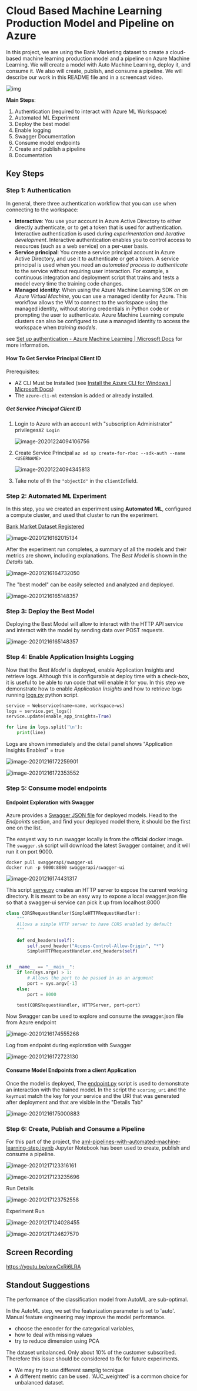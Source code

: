 
# Cloud Based Machine Learning Production Model and Pipeline on Azure

In this project, we are using the Bank Marketing dataset to create a cloud-based machine learning production model and a pipeline on Azure Machine Learning. We will create a model with Auto Machine Learning, deploy it, and consume it. We also will  create, publish, and consume a pipeline. We will describe our work in this README file and in a screencast video.

 

![img](media/step-diagram.png)

**Main Steps**:

1. Authentication (required to interact with Azure ML Workspace)
2. Automated ML Experiment
3. Deploy the best model
4. Enable logging
5. Swagger Documentation
6. Consume model endpoints
7. Create and publish a pipeline
8. Documentation

## Key Steps

### Step 1: Authentication

In general, there three authentication workflow that you can use when connecting to the workspace:

- **Interactive**: You use your account in Azure Active Directory to either directly authenticate, or to get a token that is used for authentication. Interactive authentication is used during *experimentation and iterative development*. Interactive authentication enables you to control access to resources (such as a web service) on a per-user basis.
- **Service principal**: You create a service principal account in Azure Active Directory, and use it to authenticate or get a token. A service principal is used when you need an *automated process to authenticate* to the service without requiring user interaction. For example, a continuous integration and deployment script that trains and tests a model every time the training code changes.
- **Managed identity**: When using the Azure Machine Learning SDK *on an Azure Virtual Machine*, you can use a managed identity for Azure. This workflow allows the VM to connect to the workspace using the managed identity, without storing credentials in Python code or prompting the user to authenticate. Azure Machine Learning compute clusters can also be configured to use a managed identity to access the workspace when *training models*.

see [Set up authentication - Azure Machine Learning | Microsoft Docs](https://docs.microsoft.com/en-us/azure/machine-learning/how-to-setup-authentication) for more information.

#### How To Get Service Principal Client ID

Prerequisites:

- AZ CLI Must be Installed (see [Install the Azure CLI for Windows | Microsoft Docs](https://docs.microsoft.com/en-us/cli/azure/install-azure-cli-windows?tabs=azure-cli))
- The `azure-cli-ml` extension is added or already installed.

##### Get Service Principal Client ID

1. Login to Azure with an account with "subscription Administrator" privileges`AZ Login`

   ![image-20201224094106756](media/az_login.png)

2. Create Service Principal `az ad sp create-for-rbac --sdk-auth --name <USERNAME>`

   ![image-20201224094345813](media/image-20201224094345813.png)

3. Take note of th the `"objectId"` in the `clientId`field. 



### Step 2: Automated ML Experiment

In this step, you we created an experiment using **Automated ML**, configured a compute cluster, and used that cluster to run the experiment.

<u>Bank Market Dataset Registered</u> 

![image-20201216162015134](media/registerd_dataset.png)

After the experiment run completes, a summary of all the models and their metrics are shown, including explanations. The *Best Model* is shown in the *Details* tab.

![image-20201216164732050](media/experiment_completed.png)

The "best model" can be easily selected and analyzed and deployed.

![image-20201216165148357](media/best_model.png)

### Step 3: Deploy the Best Model

Deploying the Best Model will allow to interact with the HTTP API service and interact with the model by sending data over POST requests.

![image-20201216165148357](media/best_model.png)

### Step 4: Enable Application Insights Logging



Now that the *Best Model* is deployed, enable Application Insights and retrieve logs. Although this is configurable at deploy time with a check-box, it is useful to be able to run code that will enable it for you. In this step we demonstrate how to enable *Application Insights* and how to retrieve logs running [logs.py](logs.py) python script.

```python
service = Webservice(name=name, workspace=ws)
logs = service.get_logs()
service.update(enable_app_insights=True)

for line in logs.split('\n'):
    print(line)
```

Logs are shown immediately and the detail panel shows "Application Insights Enabled" = true

![image-20201216172259901](media/log_py_output.png)

![image-20201216172353552](media/app_insight_enabled.png)

### Step 5: Consume model endpoints

#### Endpoint Exploration with Swagger

Azure provides a [Swagger JSON file](https://swagger.io/) for deployed models. Head to the *Endpoints* section, and find your deployed model there, it should be the first one on the list.

The easyest way to run swagger locally is from the official docker image. The `swagger.sh` script will download the latest Swagger container, and it will run it on port 9000. 

```
docker pull swaggerapi/swagger-ui
docker run -p 9000:8080 swaggerapi/swagger-ui
```

![image-20201216174431317](media/swagger_running.png)

This script [serve.py](serve.py) creates an HTTP server to expose the current working directory. It is meant to be an easy way to expose a local swagger.json file so that a swagger-ui service can pick it up from localhost:8000

```python
class CORSRequestHandler(SimpleHTTPRequestHandler):
    """
    Allows a simple HTTP server to have CORS enabled by default
    """

    def end_headers(self):
        self.send_header("Access-Control-Allow-Origin", "*")
        SimpleHTTPRequestHandler.end_headers(self)


if __name__ == "__main__":
    if len(sys.argv) > 1:
        # Allows the port to be passed in as an argument
        port = sys.argv[-1]
    else:
        port = 8000

    test(CORSRequestHandler, HTTPServer, port=port)
```

Now Swagger can be used to explore and consume the swagger.json file from Azure endpoint

![image-20201216174555268](media/endpoint_local_swagger.png)

Log from endpoint during exploration with Swagger

![image-20201216172723130](media/endpoint_log.png)

#### Consume Model Endpoints from a client Application

Once the model is deployed,  The [endpoint.py](endpoint.py) script is used to demonstrate an interaction with the trained model. In the script the `scoring_uri` and the `key`must match the key for your service and the URI that was generated after deployment and that are visible in the "Details Tab"

![image-20201216175000883](media/consume_endpoint.png)

### Step 6: Create, Publish and Consume a Pipeline

For this part of the project, the [aml-pipelines-with-automated-machine-learning-step.ipynb](aml-pipelines-with-automated-machine-learning-step.ipynb) Jupyter Notebook has been used to create, publish and consume a pipeline.

![image-20201217123316161](media/pipeline_created.png)

![image-20201217123235696](media/pipeline_details.png)

Run Details

![image-20201217123752558](media/run_details.png)

Experiment Run

![image-20201217124028455](media/experiment_run.png)

![image-20201217124627570](media/pipeline_endpoint.png)

## Screen Recording

https://youtu.be/oxwCxRj6LRA

## Standout Suggestions
The performance of the classification model from AutoML are sub-optimal. 

In the AutoML step, we set the featurization parameter is set to 'auto'.  Manual feature engineering may improve the model performance. 

-  choose the encoder for the categorical variables,
- how to deal with missing values
- try to reduce dimension using PCA

The dataset unbalanced. Only about 10% of the customer subscribed. Therefore this issue should be considered to fix for future experiments. 

- We may try to use different samplig tecnique 
- A different metric can be used. 'AUC_weighted' is a common choice for unbalanced dataset.
